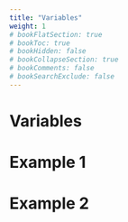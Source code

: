 ```yaml
---
title: "Variables"
weight: 1
# bookFlatSection: true
# bookToc: true
# bookHidden: false
# bookCollapseSection: true
# bookComments: false
# bookSearchExclude: false
---
```

# Variables


# Example 1

# Example 2